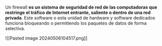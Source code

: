 Un firewall **es un sistema de seguridad de red de las computadoras que restringe el tráfico de Internet entrante, saliente o dentro de una red privada**. Este software o esta unidad de hardware y software dedicados funciona bloqueando o permitiendo los paquetes de datos de forma selectiva.

![[Pasted image 20240506104517.png]]